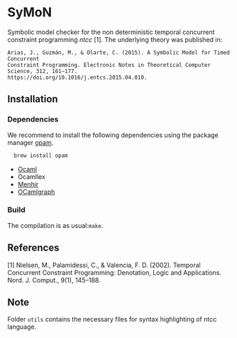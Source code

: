 # SyMoN

Symbolic model checker for the non deterministic temporal concurrent constraint
programming *ntcc* [1]. The underlying theory was published in:

    Arias, J., Guzmán, M., & Olarte, C. (2015). A Symbolic Model for Timed Concurrent
    Constraint Programming. Electronic Notes in Theoretical Computer Science, 312, 161–177.
    https://doi.org/10.1016/j.entcs.2015.04.010.


## Installation

### Dependencies

We recommend to install the following dependencies using the package manager [opam](https://opam.ocaml.org).

```Bash
  brew install opam
```

 * [Ocaml](http://ocaml.org)
 * Ocamllex
 * [Menhir](http://gallium.inria.fr/~fpottier/menhir/)
 * [OCamlgraph](http://ocamlgraph.lri.fr)

### Build

The compilation is as usual:`make`.

## References

[1] Nielsen, M., Palamidessi, C., & Valencia, F. D. (2002). Temporal
Concurrent Constraint Programming: Denotation, Logic and Applications. Nord. J.
Comput., 9(1), 145–188.

## Note

Folder `utils` contains the necessary files for syntax highlighting of ntcc language.
